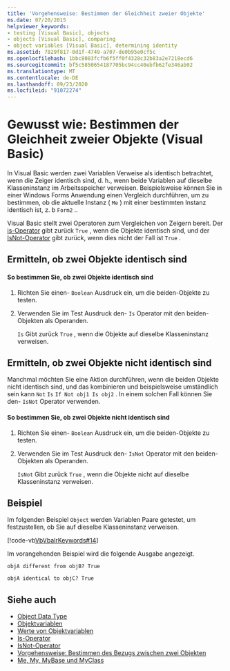 ```yaml
---
title: 'Vorgehensweise: Bestimmen der Gleichheit zweier Objekte'
ms.date: 07/20/2015
helpviewer_keywords:
- testing [Visual Basic], objects
- objects [Visual Basic], comparing
- object variables [Visual Basic], determining identity
ms.assetid: 7829f817-0d1f-4749-a707-de0b95e0cf5c
ms.openlocfilehash: 1bbc8083fcfb6f5ff0f4328c32b83a2e7218ecd6
ms.sourcegitcommit: bf5c5850654187705bc94cc40ebfb62fe346ab02
ms.translationtype: MT
ms.contentlocale: de-DE
ms.lasthandoff: 09/23/2020
ms.locfileid: "91072274"
---
```

# <a name="how-to-determine-whether-two-objects-are-identical-visual-basic"></a>Gewusst wie: Bestimmen der Gleichheit zweier Objekte (Visual Basic)

In Visual Basic werden zwei Variablen Verweise als identisch betrachtet, wenn die Zeiger identisch sind, d. h., wenn beide Variablen auf dieselbe Klasseninstanz im Arbeitsspeicher verweisen. Beispielsweise können Sie in einer Windows Forms Anwendung einen Vergleich durchführen, um zu bestimmen, ob die aktuelle Instanz ( `Me` ) mit einer bestimmten Instanz identisch ist, z. b `Form2` ..  
  
 Visual Basic stellt zwei Operatoren zum Vergleichen von Zeigern bereit. Der [is-Operator](../../../language-reference/operators/is-operator.md) gibt zurück `True` , wenn die Objekte identisch sind, und der [IsNot-Operator](../../../language-reference/operators/isnot-operator.md) gibt zurück, wenn dies nicht der Fall ist `True` .  
  
## <a name="determining-if-two-objects-are-identical"></a>Ermitteln, ob zwei Objekte identisch sind  
  
#### <a name="to-determine-if-two-objects-are-identical"></a>So bestimmen Sie, ob zwei Objekte identisch sind  
  
1. Richten Sie einen- `Boolean` Ausdruck ein, um die beiden-Objekte zu testen.  
  
2. Verwenden Sie im Test Ausdruck den- `Is` Operator mit den beiden-Objekten als Operanden.  
  
     `Is` Gibt zurück `True` , wenn die Objekte auf dieselbe Klasseninstanz verweisen.  
  
## <a name="determining-if-two-objects-are-not-identical"></a>Ermitteln, ob zwei Objekte nicht identisch sind  

 Manchmal möchten Sie eine Aktion durchführen, wenn die beiden Objekte nicht identisch sind, und das kombinieren und beispielsweise umständlich sein kann `Not` `Is` `If Not obj1 Is obj2` . In einem solchen Fall können Sie den- `IsNot` Operator verwenden.  
  
#### <a name="to-determine-if-two-objects-are-not-identical"></a>So bestimmen Sie, ob zwei Objekte nicht identisch sind  
  
1. Richten Sie einen- `Boolean` Ausdruck ein, um die beiden-Objekte zu testen.  
  
2. Verwenden Sie im Test Ausdruck den- `IsNot` Operator mit den beiden-Objekten als Operanden.  
  
     `IsNot` Gibt zurück `True` , wenn die Objekte nicht auf dieselbe Klasseninstanz verweisen.  
  
## <a name="example"></a>Beispiel  

 Im folgenden Beispiel `Object` werden Variablen Paare getestet, um festzustellen, ob Sie auf dieselbe Klasseninstanz verweisen.  
  
 [!code-vb[VbVbalrKeywords#14](~/samples/snippets/visualbasic/VS_Snippets_VBCSharp/VbVbalrKeywords/VB/class7.vb#14)]  
  
 Im vorangehenden Beispiel wird die folgende Ausgabe angezeigt.  
  
 `objA different from objB? True`  
  
 `objA identical to objC? True`  
  
## <a name="see-also"></a>Siehe auch

- [Object Data Type](../../../language-reference/data-types/object-data-type.md)
- [Objektvariablen](object-variables.md)
- [Werte von Objektvariablen](object-variable-values.md)
- [Is-Operator](../../../language-reference/operators/is-operator.md)
- [IsNot-Operator](../../../language-reference/operators/isnot-operator.md)
- [Vorgehensweise: Bestimmen des Bezugs zwischen zwei Objekten](how-to-determine-whether-two-objects-are-related.md)
- [Me, My, MyBase und MyClass](../../program-structure/me-my-mybase-and-myclass.md)
